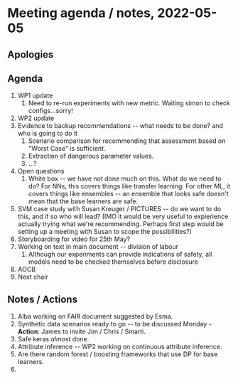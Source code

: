 # Meeting agenda / notes, 2022-05-05

## Apologies

## Agenda

1. WP1 update
    1. Need to re-run experiments with new metric. Waiting simon to check configs...sorry!
1. WP2 update
1. Evidence to backup recommendations -- what needs to be done? and who is going to do it
    1. Scenario comparison for recommending that assessment based on "Worst Case" is sufficient.
    1. Extraction of dangerous parameter values.
    1. ...?
1. Open questions
    1. White box -- we have not done much on this. What do we need to do? For NNs, this covers things like transfer learning. For other ML, it covers things like ensembles -- an ensemble that looks safe doesn't mean that the base learners are safe.
1. SVM case study with Susan Kreuger / PICTURES -- do we want to do this, and if so who will lead? (IMO it would be very useful to expierience actually trying what we're recommending. Perhaps first step would be setting up a meeting with Susan to scope the possibilities?)
1. Storyboarding for video for 25th May?
1. Working on text in main document -- division of labour
    1. Although our experiments can provide indications of safety, all models need to be checked themselves before disclosure
1. AOCB
1. Next chair

## Notes / Actions

1. Alba working on FAIR document suggested by Esma.
1. Synthetic data scenarios ready to go -- to be discussed Monday - **Action**: James to invite Jim / Chris / Smarti.
1. Safe keras _almost_ done.
1. Attribute inference -- WP2 working on continuous attribute inference.
1. Are there random forest / boosting frameworks that use DP for base learners.
1. 
